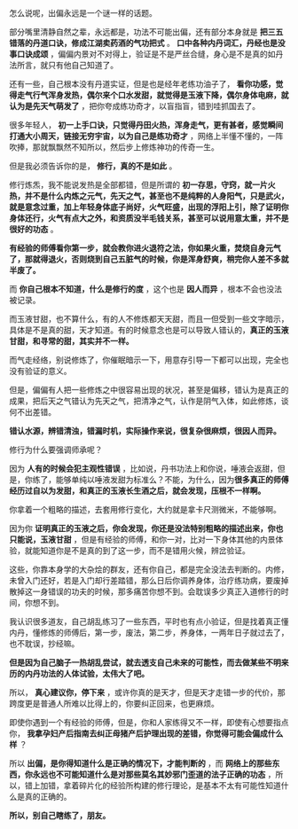 怎么说呢，出偏永远是一个谜一样的话题。

部分嘴里清静自然之辈，永远都是，功法不可能出偏，还有部分本身就是 **把三五错落的丹道口诀，修成江湖卖药酒的气功把式** 。 **口中各种内丹词汇，丹经也是没事口诀成颂** ，偏偏内景对不对得上，验证是不是严丝合缝，身心是不是真的如丹法所言，就只有他自己知道了。

还有一些，自己根本没有丹道实证，但是也是经年老练功油子了， **看你功感，觉得走气行气浑身发热，偶尔来个口水发甜，就觉得是玉液下降，偶尔身体电麻，就认为是先天气萌发了** ，把你夸成练功奇才，以盲指盲，错到哇抓国去了。

很多年轻人， **初一上手口诀，只觉得丹田火热，浑身走气，更有甚者，感觉瞬间打通大小周天，链接无穷宇宙，以为自己是练功奇才** ，网络上半懂不懂的，一阵吹捧，那就飘飘然不知所以，然后步上修炼神功的传奇一生。

但是我必须告诉你的是， **修行，真的不是如此** 。

修行炼炁，我不能说发热是全部都错，但是所谓的 **初一存思，守窍，就一片火热，并不是什么内炼之元气，先天之气，甚至也不是纯粹的人身阳气，只是武火，就是意念过重，加上年轻身体底子尚好，火气旺盛，出现的浮阳上引，除了证明你身体还行，火气有点大之外，和资质没半毛钱关系，甚至可以说用意太重，并不是很好的功态** 。

**有经验的师傅看你第一步，就会教你进火退符之法，你如果火重，焚烧自身元气了，那就得退火，否则烧到自己五脏气的时候，你是浑身舒爽，稍完你人差不多就半废了。**

而 **你自己根本不知道，什么是修行的度** ，这个也是 **因人而异** ，根本不会也没法被记录。

而玉液甘甜，也不算什么，有的人不修炼都天天甜，而且一但受到一些文字暗示，具体是不是真的甜，天才知道。有的时候意念也是可以导致人错认的，**真正的玉液甘甜，和寻常的甜，其实并不一样。**

而气走经络，别说修炼了，你催眠暗示一下，用意存引导一下都可以出现，完全也没有验证的意义。

但是，偏偏有人把一些修炼之中很容易出现的状况，甚至是偏移，错认为是真正的成果，把后天之气错认为先天之气，把清净之气，认作是阴气入体，如此修炼，谈何不出差错。

**错认水源，辨错清浊，错漏时机，实际操作来说，很复杂很麻烦，很因人而异。**

修行为什么要强调师承呢？

因为 **人有的时候会犯主观性错误** ，比如说，丹书功法上和你说，唾液会返甜，但是，你练了，能够单纯以唾液发甜为标准么？不能，为什么，因为**很多真正的师傅经历过自以为发甜，和真正的玉液长生酒之后，就会发现，压根不一样啊。**

你拿着一个粗略的描述，去套用修行变化，大约就是拿卡尺测微米，不能够啊。

因为你 **证明真正的玉液之后，你会发现，你还是没法特别粗略的描述出来，你也只能说，玉液甘甜** ，但是有经验的师傅，和你一对，比对一下身体其他的内景体验，就能知道你是不是真的到了这一步，而不是错用火候，辨岔验证。

这些，你靠本身学的大杂烩的群友，还有你自己，都是完全没法去判断的。内修，未曾入门还好，若是入门却行差踏错，那么日后你调养身体，治疗练功病，要废掉散掉这一身错误的功夫的时候，那多痛苦你想不到。会耽误多少真正入道修行的时间，你想不到。

我认识很多道友，自己胡乱练习了一些东西，平时也有点小验证，但是找着真正懂内丹，懂修炼的师傅后，第一步，废法，第二步，养身体，一两年日子就过去了，也不耽误，抄经嘛。

**但是因为自己脑子一热胡乱尝试，就去透支自己未来的可能性，而去做某些不明来历的内丹功法的人体试验，太伟大了吧。**

所以， **真心建议你，停下来** ，或许你真的是天才，但是天才走错一步的代价，那跨度更是普通人所难以比得上的，你要纠正回来，也更麻烦。

即使你遇到一个有经验的师傅，但是，你和人家练得又不一样，即使有心想要指点你， **我拿孕妇产后指南去纠正母猪产后护理出现的差错，你觉得可能会偏成什么样** ？

所以 **出偏，是你得知道什么是正确的情况下，才能判断的** ，而 **网络上的那些东西，你永远也不可能知道什么是对那些莫名其妙邪门歪道的法子正确的功态** ，所以，错上加错，拿着碎片化的经验所构建的修行理论，是基本不太有可能性知道什么是真的正确的。

**所以，别自己瞎练了，朋友。**